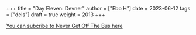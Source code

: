 +++
title = "Day Eleven: Devner"
author = ["Ebo H"]
date = 2023-06-12
tags = ["dels"]
draft = true
weight = 2013
+++

[You can subcribe to Never Get Off The Bus here](https://never-get-off-the-bus.ghost.io/#/portal/)
